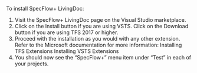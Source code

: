 To install SpecFlow+ LivingDoc:

1. Visit the SpecFlow+ LivingDoc page on the Visual Studio marketplace.
2. Click on the Install button if you are using VSTS. Click on the Download button if you are using TFS 2017 or higher.
3. Proceed with the installation as you would with any other extension. Refer to the Microsoft documentation for more information:
Installing TFS Extensions
Installing VSTS Extensions
4. You should now see the “SpecFlow+” menu item under “Test” in each of your projects.